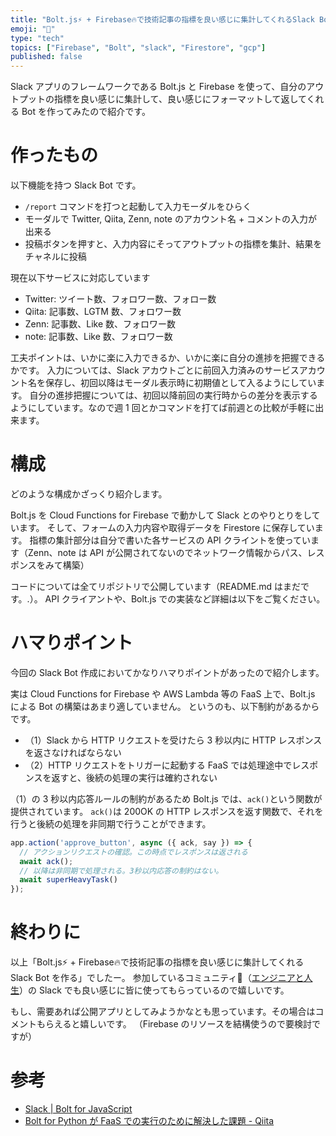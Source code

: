 ```yaml
---
title: "Bolt.js⚡ + Firebase🔥で技術記事の指標を良い感じに集計してくれるSlack Botを作る"
emoji: "🤖"
type: "tech"
topics: ["Firebase", "Bolt", "slack", "Firestore", "gcp"]
published: false
---
```


Slack アプリのフレームワークである Bolt.js と Firebase を使って、自分のアウトプットの指標を良い感じに集計して、良い感じにフォーマットして返してくれる Bot を作ってみたので紹介です。

# 作ったもの
以下機能を持つ Slack Bot です。

- `/report` コマンドを打つと起動して入力モーダルをひらく
- モーダルで Twitter, Qiita, Zenn, note のアカウント名 + コメントの入力が出来る
- 投稿ボタンを押すと、入力内容にそってアウトプットの指標を集計、結果をチャネルに投稿

現在以下サービスに対応しています

- Twitter: ツイート数、フォロワー数、フォロー数
- Qiita: 記事数、LGTM 数、フォロワー数
- Zenn: 記事数、Like 数、フォロワー数
- note: 記事数、Like 数、フォロワー数

工夫ポイントは、いかに楽に入力できるか、いかに楽に自分の進捗を把握できるかです。
入力については、Slack アカウトごとに前回入力済みのサービスアカウント名を保存し、初回以降はモーダル表示時に初期値として入るようにしています。
自分の進捗把握については、初回以降前回の実行時からの差分を表示するようにしています。なので週 1 回とかコマンドを打てば前週との比較が手軽に出来ます。

# 構成

どのような構成かざっくり紹介します。

Bolt.js を Cloud Functions for Firebase で動かして Slack とのやりとりをしています。
そして、フォームの入力内容や取得データを Firestore に保存しています。
指標の集計部分は自分で書いた各サービスの API クライントを使っています（Zenn、note は API が公開されてないのでネットワーク情報からパス、レスポンスをみて構築）

コードについては全てリポジトリで公開しています（README.md はまだです。.）。
API クライアントや、Bolt.js での実装など詳細は以下をご覧ください。

# ハマりポイント

今回の Slack Bot 作成においてかなりハマりポイントがあったので紹介します。

実は Cloud Functions for Firebase や AWS Lambda 等の FaaS 上で、Bolt.js による Bot の構築はあまり適していません。
というのも、以下制約があるからです。

- （1）Slack から HTTP リクエストを受けたら 3 秒以内に HTTP レスポンスを返さなければならない
- （2）HTTP リクエストをトリガーに起動する FaaS では処理途中でレスポンスを返すと、後続の処理の実行は確約されない

（1）の 3 秒以内応答ルールの制約があるため Bolt.js では、`ack()`という関数が提供されています。
`ack()`は 200OK の HTTP レスポンスを返す関数で、それを行うと後続の処理を非同期で行うことができます。

```js
app.action('approve_button', async ({ ack, say }) => {
  // アクションリクエストの確認。この時点でレスポンスは返される
  await ack();
  // 以降は非同期で処理される。3秒以内応答の制約はない。
  await superHeavyTask()
});
```

# 終わりに
以上「Bolt.js⚡ + Firebase🔥で技術記事の指標を良い感じに集計してくれる Slack Bot を作る」でしたー。
参加しているコミュニティ（[エンジニアと人生](https://community.camp-fire.jp/projects/view/280040)）の Slack でも良い感じに皆に使ってもらっているので嬉しいです。

もし、需要あれば公開アプリとしてみようかなとも思っています。その場合はコメントもらえると嬉しいです。
（Firebase のリソースを結構使うので要検討ですが）

# 参考

- [Slack | Bolt for JavaScript](https://slack.dev/bolt-js/ja-jp/concepts)
- [Bolt for Python が FaaS での実行のために解決した課題 - Qiita](https://qiita.com/seratch/items/6d142a9128c6831a6718)